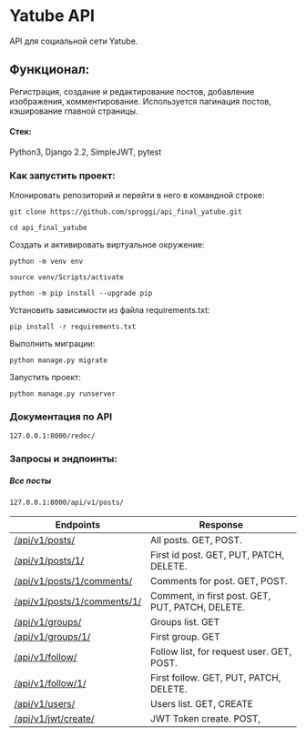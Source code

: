 # Yatube API
API для социальной сети Yatube.
## Функционал:
Регистрация, создание и редактирование постов, добавление изображения, комментирование. Используется пагинация постов, кэширование главной страницы.

#### Стек:
Python3, Django 2.2, SimpleJWT, pytest
### Как запустить проект:

Клонировать репозиторий и перейти в него в командной строке:

```
git clone https://github.com/sproggi/api_final_yatube.git
```

```
cd api_final_yatube
```

Cоздать и активировать виртуальное окружение:

```
python -m venv env
```

```
source venv/Scripts/activate
```

```
python -m pip install --upgrade pip
```

Установить зависимости из файла requirements.txt:

```
pip install -r requirements.txt
```

Выполнить миграции:

```
python manage.py migrate
```

Запустить проект:

```
python manage.py runserver
```
### Документация по API
```sh
127.0.0.1:8000/redoc/
```

### Запросы и эндпоинты:
##### Все посты
```sh
127.0.0.1:8000/api/v1/posts/
```
| Endpoints | Response |
| ------ | ------ |
| [/api/v1/posts/] | All posts. GET, POST. |
| [/api/v1/posts/1/] | First id post. GET, PUT, PATCH, DELETE. |
| [/api/v1/posts/1/comments/] | Comments for post. GET, POST. |
| [/api/v1/posts/1/comments/1/] | Comment, in first post. GET, PUT, PATCH, DELETE.|
| [/api/v1/groups/] | Groups list. GET |
| [/api/v1/groups/1/] | First group. GET |
| [/api/v1/follow/] | Follow list, for request user. GET, POST. |
| [/api/v1/follow/1/] | First follow. GET, PUT, PATCH, DELETE. |
| [/api/v1/users/] | Users list. GET, CREATE |
| [/api/v1/jwt/create/] | JWT Token create. POST, |


[/api/v1/posts/]: <https://127.0.0.1/api/v1/posts/>
[/api/v1/posts/1/]: <https://127.0.0.1/api/v1/posts/1/>
[/api/v1/posts/1/comments/]: <https://127.0.0.1/api/v1/posts/1/comments/>
[/api/v1/posts/1/comments/1/]: <https://127.0.0.1/api/v1/posts/1/comments/1/>
[/api/v1/groups/]: <https://127.0.0.1/api/v1/groups/>
[/api/v1/groups/1/]: <https://127.0.0.1/api/v1/groups/1/>
[/api/v1/follow/]: <https://127.0.0.1/api/v1/follow/>
[/api/v1/follow/1/]: <https://127.0.0.1/api/v1/follow/1/>
[/api/v1/users/]: <https://127.0.0.1/api/v1/users/>
[/api/v1/jwt/create/]: <https://127.0.0.1/api/v1/jwt/create/>
